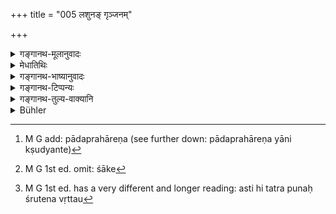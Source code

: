 +++
title = "005 लशुनङ् गृञ्जनम्"

+++

<details><summary>गङ्गानथ-मूलानुवादः</summary>

Garlic, leeks and onions, mushrooms and all that proceeds from impure things, are unfit to re eaten by twice-born men.—(5).
</details>

<details><summary>मेधातिथिः</summary>

**लशुना**दयः पदार्था लोके प्रसिद्धा एव ।  

**कवक**शब्दो जातिशब्दः ।  
क्वचित् _कृयाकुर्_ इति प्रसिद्धे ऽर्थे मन्यते ।  
छत्राकानि कवकान्य् एव ।  
तथा हि कवकशब्देन प्रतिषिद्धं  
छत्राकशब्देन प्रायश्चित्तं वक्ष्यति "छत्राकं विड्वराहं च" इति (म्ध् ५.१९) ।  
न च छत्राकं नाम पदार्थान्तरं प्रसिद्धम् ।  
न चाक्षरवर्णसामान्येन  
यो यच् छत्राकारस्  
तं तं छत्राकम् इति युक्तं प्रतिपत्तुम् ।  
तथा सति सुवर्चलादीनां समाचारविरोधी प्रतिषेधः प्राप्नोति ।  
तस्माद् यान्य् एव कवकानि तान्य् एव छत्राकाणि ।  

तथा च निरुक्तकारः- "क्षुण्णम् अहिच्छत्रकं भवति यत् क्षुद्यते" (निर् ५.१६) इति । तेन[^५] यान्य् एतानि भूमाव् अकृष्टायाम् अनुपूर्वजायां च सितवर्णानि जायन्ते तानि च कवकानि । वक्ष्यति च "भौमानि कवकानि" (म्ध् ६.१४) इति । दर्शितं च "पदा क्षुण्णम् इव" इति । पादप्रहारेण यानि क्षुद्यन्ते । यतो यानि वृक्षाद् गुल्माज् जायन्ते तेषां तदाकाराणाम् प्रतिषेधः । कुकुण्डानि कवकानि वैद्यके व्याख्यातानि । एतच् च व्याख्यानं न गवादिशब्दवत् । शाके[^६] कवकशब्दो लोके च प्रयुज्यते । अतो ऽस्य समाचाराद् वैद्यकादिशास्त्रार्थे निश्चयः । प्रदर्शितश् चासौ । लशुनादीनां तु समानवर्णगन्धा अपि विष्णुना प्रतिषिद्धाः (विध् ५१.३) । पाराशरिकायां तु शब्देनैव निषेधः प्रायश्चित्तविशेषार्थ उक्तः "चान्द्रायणम्" इति (च्ड़्। य्ध् १.१७५) । तेन लवतककर्णिकारादीनां प्रतिषेधः । **अमेध्यप्रभवान्य्** अमेध्यजातानि च संसर्गजातानि ।


[^६]:
     M G 1st ed. omit: śāke


[^५]:
     M G add: pādaprahāreṇa (see further down: pādaprahāreṇa yāni kṣudyante)

- <u>अन्ये</u> त्व् आहुर् मूलवास्तूकवत् केवलामेध्यप्रभवानां युक्तः प्रतिषेधः । ततश् च यान्य् अधिकपुष्ट्यर्थं धान्यशाकादीन्य् अमेध्यक्षेत्रजातानि संसृज्यन्ते तानि न दुष्यन्तीति ।

- <u>तद् अयुक्तम्,</u> श्रुतेः[^७] सर्वस्याप्य् अभक्ष्यत्वाद् । इहापि च यद्य् अमेध्यसंसर्गम् अन्तरेण न किंचिद् वस्तूत्पद्यते ततः स्याद् अपि । यतस् तु किंचिन् मेध्याज् जायते किंचित् संसृष्टात् ततो ऽयं प्रतिषेधः केवले ऽमेध्यप्रभवे, न संसृष्टे, अवतिष्ठते । 


[^७]:
     M G 1st ed. has a very different and longer reading: asti hi tatra punaḥ śrutena vṛttau

- मांसस्य सत्य् अपि शुक्रशोणितामेध्यप्रभवत्वे नायं प्रतिषेधः, पृथक्प्रकरणारम्भात् तस्य ॥ ५.५ ॥
</details>

<details><summary>गङ्गानथ-भाष्यानुवादः</summary>

The terms ‘*garlic*’ &c. are well-known among men.

The term ‘*karaka*’ is the name of a genus, sometimes regarded as the same as the well-known thing ‘*kryāku*’ (?); mushrooms also are ‘*kavaka*’; as it is forbidden under the name of ‘*kavaka*’, while the expiatory rite in connection with its eating has been prescribed under the name of ‘*chatrāka*,’ in verse 19; and no other thing (except the mushroom) is known by the name ‘*chatruka*’; nor will it be right to regard, on the basis of verbal similarity alone (between ‘*chatrāka*’ and ‘*chatrākāra*’, umbrella-shaped), all those things as ‘*chatrāka*’ which *resemble the umbrella*, are ‘*chatrākāra*’; as in that case the prohibition (of ‘*chatrāka*’) would apply also to the *suvarchala* and other things (which also are *umbrella-shaped*); and this would be contrary to all usage. Hence we conclude tha ‘*chatrāka*’ and ‘*kavaka*’ are one and the same thing. Says the author of the *Nirukta*—‘The
*chatrāka* is *kṣuṇṇa*, since it is smashed.’ From this it is clear that
the name ‘*kavaka*’ applies to those white shoots that grow out of the earth that has been ploughed; this is also in keeping with what is going to be said in connection with^(‘)*kavakas growing out of the earth*’ (6.14); and it has also been just pointed out that the name applies to what is ‘smashed’ by a stroke of the foot. It is for this reason (of its being described as *growing out of the earth*, and of its being *mashed* by a stroke of the foot) that the prohibition (of ‘*kavaka*’) is not applicable to those vegetable growths that shoot out of the trunks of trees.

In medicinal treatises the *kukuṇḍa* has been described as ‘*kavaka*’; but this explanation (of the name on a purely conventional basis) cannot be accepted in the same manner as that in regard to the term ‘*go*’ and the rest. Further, as a matter of fact, in ordinary *parlance* the term ‘*kavaka*’ is always applied to a *vegetable*. Hence it is on the basis of usage that the exact signification of the term, wherever it occurs in a medical or other scientific treatise, should be ascertained, and we have already shown what that signification is.

Other things also, which resemble garlic and such things mentioned here, which resemble these latter in colour and smell, have been forbidden by Viṣṇu. In the *Smṛti* of Parāśara however the prohibition is by name, and this for the purpose of prescribing the special Expiatory Rite of ‘*Candrāyaṇa*’ in connection with it. From this it follows that ‘*lavataka*’, ^(‘)*karnikāra*’ and such other things are forbidden.

‘*Things* *proceeding from* *impure substances*’;—those that grow of impure things or are in contact with them.

Others have declared that it is not right to forbid those things that grow only out of impure things, these standing on the same footing as ‘*mūlā*’ (radish) ‘*cāstuka*’ (a kind of grass) and such other things (known to grow out of impure things);—so that the prohibition does not apply to those grains and vegetables growing in fields specially manured for the purpose of enriching the harvest.

This however is not right. Because from what the text says it is clear that all these things are equally unfit to be eaten. Further, what has been suggested might have been accepted, if it were absolutely impossible for anything to grow without the use of impure substances. There are some things however that grow directly out of impure substances, while there are some that grow out of mere connection with them; the right view to take therefore is that the prohibition applies to the former only, and not to the latter.

As regards *meat*, even though it grows out of semen and blood (both impure substances), yet the present prohibition does not apply to it; because it has been dealt with in a totally different context.—(5)
</details>

<details><summary>गङ्गानथ-टिप्पन्यः</summary>

This verse is quoted in *Vīramitrodaya* (Āhnika, p. 510), which explains ‘*amedhyaprabhavāni*’ as ‘produced directly from human ordure, or in trees growing from seeds passed with human excreta’;—and in
*Smṛtitattva* (p. 448), which reads ‘*karakāṇi*’ (for *kavakāni*) and
explains it as ‘*chatrāka*,’ ‘mushroom;’ and explains ‘*amedhyaprabhavāni*’ as ‘produced from ordure and such things.’
</details>

<details><summary>गङ्गानथ-तुल्य-वाक्यानि</summary>

*Gautama* (17.32).—‘Fresh leaves, mushrooms, garlic, and exudations
(from trees).’

*Āpastamba* (1.17.26, 28).—‘Red garlic, white garlic, onion and
mushroom, are not eatable; so says the Brāhmaṇa-text.’

*Vaśiṣṭha* (14.33).—‘For eating garlic, onions, mushrooms, turnips,
Śleśmātaka, exudations from trees, the red sap flowing from incisions, food pecked at by crows or worried by dogs, or the leavings of a Śūdra,—*Atikṛcchra* penance.’

*Viṣṇu* (51.3, 34, 36).—‘Garlic, onion, turnips, things having the same
smell, village-pigs, village-cocks, monkey, beef,—on eating these also, the *Cāndrāyaṇa* is to be performed.—On eating mushrooms and *Kavakas*, the *Sāntapana* penance;—also exudations, products of unclean things, the red sap flowing from trees.’

*Yājñavalkya* (1.171).—‘Red or white exudations from trees, mushrooms
flowing out of unclean things.’

*Baudhāyana* (Aparārka, p. 247).—‘Of trees planted on unclean ground,
the flowers and fruits are not objectionable.’

*Bhaviṣyapurāṇa* (Vīramitrodaya-Āhnika, p. 511).—‘Garlic, leeks, onions,
mushrooms, brinjals, gourds—by eating these, one’s caste becomes defiled.’

*Brahmapurāṇa* (Vīramitrodaya-Āhnika, p. 511).—‘The circular-shaped
Kuṅkuṇḍa, the Caitya-shaped and Umbrella-shaped mushrooms,—all these were born out of the body of the Daitya.’

*Taittirīya-Śruti* (Vīramitrodaya-Āhnika, p. 512).—‘The red sap that
flows from trees, or any sap that flows from incisions in trees—that is harmful.’

*Yama* (Vīramitrodaya-Āhnika, p. 513).—‘Garlic, leek, *Vilaya*,
*Sumuhha*, mushrooms, onion,—these the wise man should always avoid.’

*Hārīta* (Vīramitrodaya-Āhnika, p. 511).—‘The mushroom, the village-hog,
onion, garlic,—on eating these, the Brāhmaṇa, even though he be conversant with all the Vedas, becomes degraded.’

*Devala* (Vīramitrodaya-Āhnika, p. 511).—‘*Śleśmātaka, Vrajaphalī,
Kausumbha, Nālamastaka*, and leek,—among vegetables, these are not eatable.—Onion, garlic, *śukta*, exudations, *kucuṇḍa*, the white brinjal, and *kumbhāṇḍa*,—these one should not eat.’
</details>

<details><summary>Bühler</summary>

005	Garlic, leeks and onions, mushrooms and (all plants), springing from impure (substances), are unfit to be eaten by twice-born men.
</details>
